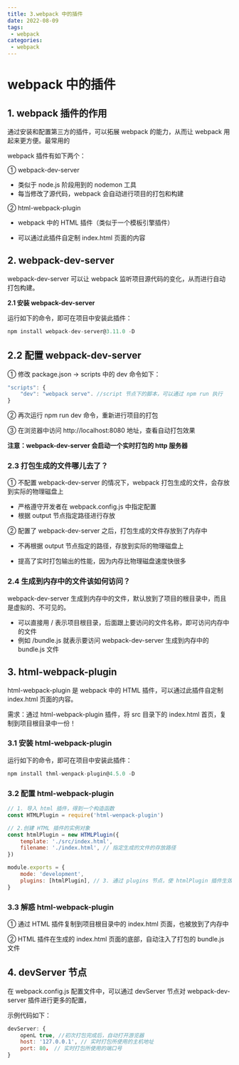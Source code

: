 ```yaml
---
title: 3.webpack 中的插件
date: 2022-08-09
tags:
 - webpack
categories: 
 - webpack
---
```


# webpack 中的插件

## **1. webpack 插件的作用**

通过安装和配置第三方的插件，可以拓展 webpack 的能力，从而让 webpack 用起来更方便。最常用的

webpack 插件有如下两个：

① webpack-dev-server

- 类似于 node.js 阶段用到的 nodemon 工具
- 每当修改了源代码，webpack 会自动进行项目的打包和构建

② html-webpack-plugin

- webpack 中的 HTML 插件（类似于一个模板引擎插件）

- 可以通过此插件自定制 index.html 页面的内容

  

## **2. webpack-dev-server**

webpack-dev-server 可以让 webpack 监听项目源代码的变化，从而进行自动打包构建。

**2.1 安装 webpack-dev-server**

运行如下的命令，即可在项目中安装此插件：

```js
npm install webpack-dev-server@3.11.0 -D
```

## **2.2 配置 webpack-dev-server**

① 修改 package.json -> scripts 中的 dev 命令如下：

```js
"scripts": {
    "dev": "webpack serve". //script 节点下的脚本，可以通过 npm run 执行
}
```

② 再次运行 npm run dev 命令，重新进行项目的打包

③ 在浏览器中访问 http://localhost:8080 地址，查看自动打包效果

**注意：webpack-dev-server 会启动一个实时打包的 http 服务器**



### **2.3 打包生成的文件哪儿去了？**

① 不配置 webpack-dev-server 的情况下，webpack 打包生成的文件，会存放到实际的物理磁盘上

- 严格遵守开发者在 webpack.config.js 中指定配置
- 根据 output 节点指定路径进行存放

② 配置了 webpack-dev-server 之后，打包生成的文件存放到了内存中

- 不再根据 output 节点指定的路径，存放到实际的物理磁盘上

- 提高了实时打包输出的性能，因为内存比物理磁盘速度快很多

  

### **2.4 生成到内存中的文件该如何访问？**

webpack-dev-server 生成到内存中的文件，默认放到了项目的根目录中，而且是虚拟的、不可见的。 

- 可以直接用 / 表示项目根目录，后面跟上要访问的文件名称，即可访问内存中的文件
- 例如 /bundle.js 就表示要访问 webpack-dev-server 生成到内存中的 bundle.js 文件



## **3. html-webpack-plugin**

html-webpack-plugin 是 webpack 中的 HTML 插件，可以通过此插件自定制 index.html 页面的内容。

需求：通过 html-webpack-plugin 插件，将 src 目录下的 index.html 首页，复制到项目根目录中一份！



### **3.1 安装 html-webpack-plugin**

运行如下的命令，即可在项目中安装此插件：

```js
npm install thml-wenpack-plugin@4.5.0 -D
```



### **3.2 配置 html-webpack-plugin**

```js
// 1. 导入 html 插件，得到一个构造函数
const HTMLPlugin = require('html-wenpack-plugin')

// 2.创建 HTML 插件的实例对象
const htmlPlugin = new HTMLPlugin({
    template: './src/index.html',
    filename: './index.html', // 指定生成的文件的存放路径
})

module.exports = {
    mode: 'development',
    plugins: [htmlPlugin], // 3. 通过 plugins 节点，使 htmlPlugin 插件生效
}
```

### **3.3 解惑 html-webpack-plugin**

① 通过 HTML 插件复制到项目根目录中的 index.html 页面，也被放到了内存中

② HTML 插件在生成的 index.html 页面的底部，自动注入了打包的 bundle.js 文件



## **4. devServer 节点**

在 webpack.config.js 配置文件中，可以通过 devServer 节点对 webpack-dev-server 插件进行更多的配置，

示例代码如下：

```js
devServer: {
    openL true, //初次打包完成后，自动打开游览器
    host: '127.0.0.1', // 实时打包所使用的主机地址
    port: 80， // 实时打包所使用的端口号
}
```


